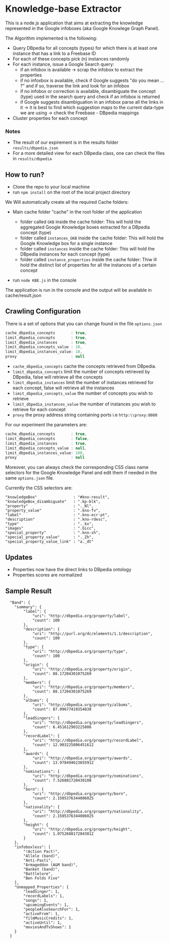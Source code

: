 Knowledge-base Extractor
=======================

This is a node.js application that aims at extracting the knowledge represented in the Google infoboxes (aka Google Knowlege Graph Panel). 

The Algorithm implemented is the following:
 - Query DBpedia for all concepts (types) for which there is at least one instance that has a <sameAs> link to a Freebase ID 
 - For each of these concepts pick (n) instances randomly 
 - For each instance, issue a Google Search query:
     + if an infobox is available -> scrap the infobox to extract the properties
     + if no infoxbox is available, check if Google suggests "do you mean ... ?" and if so, traverse the link and look for an infobox
     + if no infobox or correction is available, disambiguate the concept (type) used in the search query and check if an infobox is returned 
     + if Google suggests disambiguation in an infobox parse all the links in it -> it is best to find which suggestion maps to the current data-type we are using -> check the Freebase - DBpedia mappings
 - Cluster properties for each concept 

### Notes
- The result of our expirement is in the results folder ```results/dbpedia.json```
- For a more detailed view for each DBpedia class, one can check the files in ```results/dbpedia```

## How to run?
 - Clone the repo to your local machine
 - run ```npm install``` on the root of the local project directory 
 
We Will automatically create all the required Cache folders:
 
- Main cache folder "cache" in the root folder of the application
    + folder called ```GKB``` inside the cache folder: This will hold the aggregated Google Knowledge boxes extracted for a DBpedia concept (type)
    + folder called ```instances_GKB``` inside the cache folder: This will hold the Google Knowledge box for a single instance
    + folder called ```instances``` inside the cache folder: This will hold the DBpedia instances for each concept (type)
    + folder called ```instance_properties``` inside the cache folder: Thiw ill hold the distinct list of properties for all the instances of a certain concept 

- run ```node KBE.js``` in the console

The application is run in the console and the output will be available in cache/result.json

## Crawling Configuration
There is a set of options that you can change found in the file ```options.json```
```js
cache_dbpedia_concepts       : true,
limit_dbpedia_concepts       : true,
limit_dbpedia_instances      : true,
limit_dbpedia_concepts_value : 10,
limit_dbpedia_instances_value: 10,
proxy                        : null
```
- ```cache_dbpedia_concepts``` cache the concepts retrieved from DBpedia.
- ```limit_dbpedia_concepts``` limit the number of concepts retrieved by DBpedia, false will retrieve all the concepts
- ```limit_dbpedia_instances``` limit the number of instances retrieved for each concept, false will retrieve all the instances
- ```limit_dbpedia_concepts_value``` the number of concepts you wish to retrieve
- ```limit_dbpedia_instances_value``` the number of instances you wish to retrieve for each concept
- ```proxy``` the proxy address string containing ports i.e ```http:\\proxy:8080```

For our experiment the parameters are:
```js
cache_dbpedia_concepts       : true,
limit_dbpedia_concepts       : false,
limit_dbpedia_instances      : true,
limit_dbpedia_concepts_value : null,
limit_dbpedia_instances_value: 100,
proxy                        : null
```

Moreover, you can always check the corresponding CSS class name selectors for the Google Knowledge Panel and edit them if needed in the same ```options.json``` file.

Currently the CSS selectors are:
```
"knowledgeBox"                : "#kno-result",
"knowledgeBox_disambiguate"   : ".kp-blk",
"property"                    : "._Nl",
"property_value"              : ".kno-fv",
"label"                       : ".kno-ecr-pt",
"description"                 : ".kno-rdesc",
"type"                        : "._kx",
"images"                      : ".bicc",
"special_property"            : ".kno-sh",
"special_property_value"      : "._Zh",
"special_property_value_link" : "a._dt"
```
## Updates

 - Properties now have the direct links to DBpedia ontology
 - Properties scores are normalized

## Sample Result
```
  "Band": {
  	"summary": {
  		"label": {
  			"uri": "http://dbpedia.org/property/label",
  			"count": 100
  		},
  		"description": {
  			"uri": "http://purl.org/dc/elements/1.1/description",
  			"count": 100
  		},
  		"type": {
  			"uri": "http://dbpedia.org/property/type",
  			"count": 100
  		},
  		"origin": {
  			"uri": "http://dbpedia.org/property/origin",
  			"count": 88.17204301075269
  		},
  		"members": {
  			"uri": "http://dbpedia.org/property/members",
  			"count": 88.17204301075269
  		},
  		"albums": {
  			"uri": "http://dbpedia.org/property/albums",
  			"count": 87.09677419354838
  		},
  		"leadSingers": {
  			"uri": "http://dbpedia.org/property/leadSingers",
  			"count": 6.451612903225806
  		},
  		"recordLabel": {
  			"uri": "http://dbpedia.org/property/recordLabel",
  			"count": 12.903225806451612
  		},
  		"awards": {
  			"uri": "http://dbpedia.org/property/awards",
  			"count": 13.978494623655912
  		},
  		"nominations": {
  			"uri": "http://dbpedia.org/property/nominations",
  			"count": 7.526881720430108
  		},
  		"born": {
  			"uri": "http://dbpedia.org/property/born",
  			"count": 2.1505376344086025
  		},
  		"nationality": {
  			"uri": "http://dbpedia.org/property/nationality",
  			"count": 2.1505376344086025
  		},
  		"height": {
  			"uri": "http://dbpedia.org/property/height",
  			"count": 1.0752688172043012
  		}
  	},
  	"infoboxless": [
  		"!Action Pact!",
  		"Allele (band)",
  		"Anti-Pasti",
  		"Armageddon (A&M band)",
  		"Banket (band)",
  		"Battlelore",
  		"Ben Folds Five"
  	],
  	"Unmapped_Properties": {
  		"leadSinger": 1,
  		"recordLabels": 1,
  		"songs": 1,
  		"upcomingEvents": 1,
  		"peopleAlsoSearchFor": 1,
  		"activeFrom": 1,
  		"filmMusicCredits": 1,
  		"activeUntil": 1,
  		"moviesAndTvShows": 1
  	}
  }
 ```
